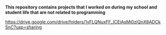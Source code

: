 **This repository contains projects that I worked on during my school and student life that are not related to programming**

https://drive.google.com/drive/folders/1yFLQNuxFF_ICEiAsMi0ziQnX8ADCkSnC?usp=sharing  

